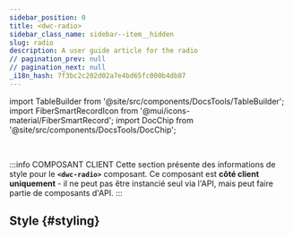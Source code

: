 ```yaml
---
sidebar_position: 0
title: <dwc-radio>
sidebar_class_name: sidebar--item__hidden
slug: radio
description: A user guide article for the radio
// pagination_prev: null
// pagination_next: null
_i18n_hash: 7f3bc2c202d02a7e4bd65fc000b4db87
---
```

import TableBuilder from '@site/src/components/DocsTools/TableBuilder';
import FiberSmartRecordIcon from '@mui/icons-material/FiberSmartRecord';
import DocChip from '@site/src/components/DocsTools/DocChip';

<DocChip chip='shadow' />

<br />

:::info COMPOSANT CLIENT
Cette section présente des informations de style pour le **`<dwc-radio>`** composant. Ce composant est **côté client uniquement** - il ne peut pas être instancié seul via l'API, mais peut faire partie de composants d'API.
:::

## Style {#styling}

<TableBuilder name="dwc-radio" clientComponent />
